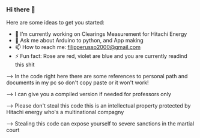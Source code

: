 ### Hi there 👋

Here are some ideas to get you started:

- 🔭 I’m currently working on Clearings Measurement for Hitachi Energy
- 💬 Ask me about Arduino to python, and App making
- 📫 How to reach me: filipperusso2000@gmail.com
- ⚡ Fun fact: Rose are red, violet are blue and you are currently readind this shit

--> In the code right here there are some references to personal path and documents in my pc so don't copy paste or it won't work!

--> I can give you a compiled version if needed for professors only

--> Please don't steal this code this is an intellectual property protected by Hitachi energy who's a multinational compagny

--> Stealing this code can expose yourself to severe sanctions in the martial court
